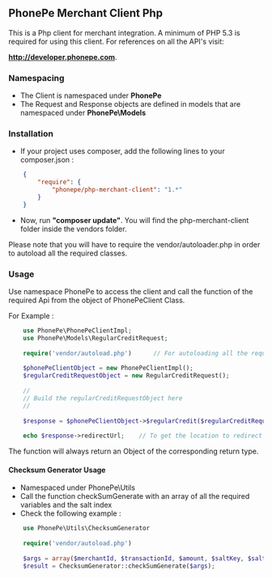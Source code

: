 ## PhonePe Merchant Client Php

This is a Php client for merchant integration. A minimum of PHP 5.3 is required for using this client. For references on all the API's visit:
 
 **<http://developer.phonepe.com>**.
### Namespacing
* The Client is namespaced under **PhonePe**
* The Request and Response objects are defined in models that are namespaced under **PhonePe\\Models**

### Installation

* If your project uses composer, add the following lines to your composer.json :
```json
    {
        "require": {
            "phonepe/php-merchant-client": "1.*"
        }
    }
```
* Now, run **"composer update"**. You will find the php-merchant-client folder inside the vendors folder.

Please note that you will have to require the vendor/autoloader.php in order to autoload all the required classes.
  
### Usage

Use namespace PhonePe to access the client and call the function of the required Api from
the object of PhonePeClient Class.
<br> <p>
    For Example : 
```PHP
    use PhonePe\PhonePeClientImpl;
    use PhonePe\Models\RegularCreditRequest;
    
    require('vendor/autoload.php')      // For autoloading all the required classes
    
    $phonePeClientObject = new PhonePeClientImpl();
    $regularCreditRequestObject = new RegularCreditRequest();
    
    // 
    // Build the regularCreditRequestObject here
    // 
    
    $response = $phonePeClientObject->$regularCredit($regularCreditRequestObject)
    
    echo $response->redirectUrl;    // To get the location to redirect to.
```
</p>

The function will always return an Object of the corresponding return type.

#### Checksum Generator Usage

* Namespaced under PhonePe\Utils
* Call the function checkSumGenerate with an array of all the required variables and
the salt index
* Check the following example :

```php
    use PhonePe\Utils\ChecksumGenerator
    
    require('vendor/autoload.php')
    
    $args = array($merchantId, $transactionId, $amount, $saltKey, $saltIndex)
    $result = ChecksumGenerator::checkSumGenerate($args);
```
